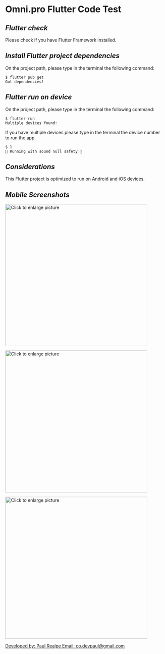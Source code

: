 # Omni.pro Flutter Code Test 
## _Flutter check_
Please check if you have Flutter Framework installed.

## _Install Flutter project dependencies_
On the project path, please type in the terminal the following command:
```
$ flutter pub get
Got dependencies!
```

## _Flutter run on device_
On the project path, please type in the terminal the following command:
```
$ flutter run
Multiple devices found:
```
If you have multiple devices please type in the terminal the device number to run the app.
```
$ 1
💪 Running with sound null safety 💪
```

## _Considerations_
This Flutter project is optimized to run on Android and iOS devices.

## _Mobile Screenshots_
<a href="https://drive.google.com/uc?export=view&id=1YanNVE0y3WzRiz6pCs8dO_hmldCl7Odk"><img src="https://drive.google.com/uc?export=view&id=1YanNVE0y3WzRiz6pCs8dO_hmldCl7Odk" style="width: 450px; max-width: 100%; height: auto" title="Click to enlarge picture" />

<a href="https://drive.google.com/uc?export=view&id=1fof_CEi4g0XQRtdG3VrsXKOTG41AW0Pq"><img src="https://drive.google.com/uc?export=view&id=1fof_CEi4g0XQRtdG3VrsXKOTG41AW0Pq" style="width: 450px; max-width: 100%; height: auto" title="Click to enlarge picture" />

<a href="https://drive.google.com/uc?export=view&id=1CEMW1QauoOPRhN7yaJ-x-QUwoef0ywg6"><img src="https://drive.google.com/uc?export=view&id=1CEMW1QauoOPRhN7yaJ-x-QUwoef0ywg6" style="width: 450px; max-width: 100%; height: auto" title="Click to enlarge picture" />

Developed by: 
Paul Realpe
Email: co.devpaul@gmail.com